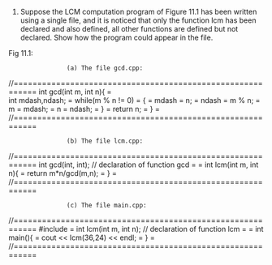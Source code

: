 1. Suppose the LCM computation program of Figure 11.1 has been written using a single
file, and it is noticed that only the function lcm has been declared and also defined,
all other functions are defined but not declared. Show how the program could appear
in the file.

Fig 11.1:

                    (a) The file gcd.cpp:
//===========================================================
int gcd(int m, int n){                                      =       
    int mdash,ndash;                                        =
    while(m % n != 0)                                       =
    {                                                       =
        mdash = n;                                          =
        ndash = m % n;                                      =
        m = mdash;                                          =
        n = ndash;                                          =
    }                                                       =
    return n;                                               =
}                                                           =
//===========================================================


                    (b) The file lcm.cpp:
//===========================================================
int gcd(int, int);  // declaration of function gcd          =
                                                            =
int lcm(int m, int n){                                      =
    return m*n/gcd(m,n);                                    =
}                                                           =
//===========================================================

                    (c) The file main.cpp:
//===========================================================
#include <simplecpp>                                        =
int lcm(int m, int n); // declaration of function lcm       =
                                                            =
int main(){                                                 =
    cout << lcm(36,24) << endl;                             =
}                                                           =
//===========================================================